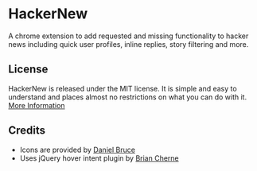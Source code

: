 # HackerNew

A chrome extension to add requested and missing functionality to hacker news including quick user profiles, inline replies, story filtering and more.


## License

HackerNew is released under the MIT license. It is simple and easy to understand and places almost no restrictions on what you can do with it.
[More Information](http://en.wikipedia.org/wiki/MIT_License)


## Credits 

* Icons are provided by [Daniel Bruce](http://www.entypo.com/)
* Uses jQuery hover intent plugin by [Brian Cherne](http://cherne.net/brian/resources/jquery.hoverIntent.html)
